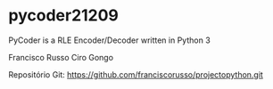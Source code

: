 # pycoder21209

PyCoder is a RLE Encoder/Decoder written in Python 3

Francisco Russo
Ciro Gongo

Repositório Git: https://github.com/franciscorusso/projectopython.git

